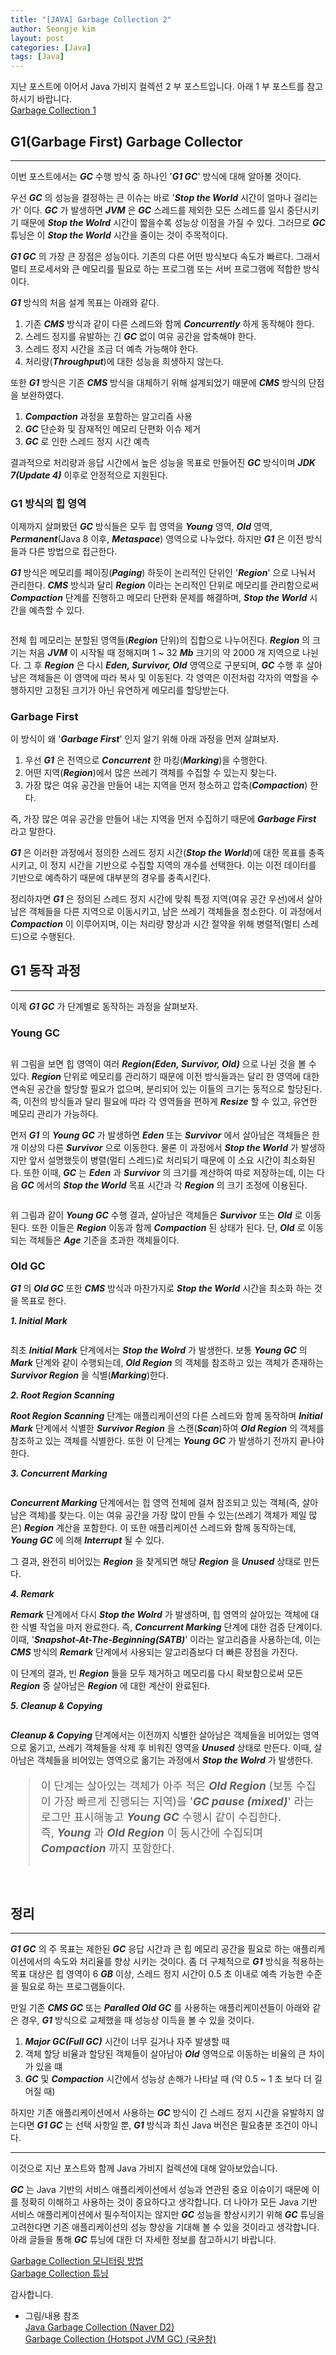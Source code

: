 ```yaml
---
title: "[JAVA] Garbage Collection 2"
author: Seongje kim
layout: post
categories: [Java]
tags: [Java]
---
```

<style>
    blockquote {
        font-size:13pt;
		padding-bottom:0.1px;
        margin-bottom:30px;
    }

	img {
		margin-left:15px;
		margin-right:30px;
		max-width:100%;
		heght:auto;
	}

	h3 {
		margin-bottom:15px;
	}
</style>

지난 포스트에 이어서 Java 가비지 컬렉션 2 부 포스트입니다.
아래 1 부 포스트를 참고하시기 바랍니다.  
[Garbage Collection 1](https://kimseongje3111.github.io/2020/01/25/java-gc1.html)

## G1(Garbage First) Garbage Collector
---

이번 포스트에서는 ***GC*** 수행 방식 중 하나인 '***G1 GC***' 방식에 대해 알아볼 것이다.

우선 ***GC*** 의 성능을 결정하는 큰 이슈는 바로 '***Stop the World*** 시간이 얼마나 걸리는가' 이다.
***GC*** 가 발생하면 ***JVM*** 은 ***GC*** 스레드를 제외한 모든 스레드를 일시 중단시키기 때문에 ***Stop the Wolrd*** 시간이 짧을수록 성능상 이점을 가질 수 있다.
그러므로 ***GC*** 튜닝은 이 ***Stop the World*** 시간을 줄이는 것이 주목적이다.

***G1 GC*** 의 가장 큰 장점은 성능이다.
기존의 다른 어떤 방식보다 속도가 빠르다.
그래서 멀티 프로세서와 큰 메모리를 필요로 하는 프로그램 또는 서버 프로그램에 적합한 방식이다.

***G1*** 방식의 처음 설계 목표는 아래와 같다.

1. 기존 ***CMS*** 방식과 같이 다른 스레드와 함께 ***Concurrently*** 하게 동작해야 한다.  
2. 스레드 정지를 유발하는 긴 ***GC*** 없이 여유 공간을 압축해야 한다.  
3. 스레드 정지 시간을 조금 더 예측 가능해야 한다.  
4. 처리량(***Throughput***)에 대한 성능을 희생하지 않는다.

또한 ***G1*** 방식은 기존 ***CMS*** 방식을 대체하기 위해 설계되었기 때문에 ***CMS*** 방식의 단점을 보완하였다.

1. ***Compaction*** 과정을 포함하는 알고리즘 사용  
2. ***GC*** 단순화 및 잠재적인 메모리 단편화 이슈 제거  
3. ***GC*** 로 인한 스레드 정지 시간 예측

결과적으로 처리량과 응답 시간에서 높은 성능을 목표로 만들어진 ***GC*** 방식이며 ***JDK 7(Update 4)*** 이후로 안정적으로 지원된다.

### G1 방식의 힙 영역  

이제까지 살펴봤던 ***GC*** 방식들은 모두 힙 영역을 ***Young*** 영역, ***Old*** 영역, ***Permanent***(Java 8 이후, ***Metaspace***) 영역으로 나누었다.
하지만 ***G1*** 은 이전 방식들과 다른 방법으로 접근한다.

***G1*** 방식은 메모리를 페이징(***Paging***) 하듯이 논리적인 단위인 '***Region***' 으로 나눠서 관리한다.
***CMS*** 방식과 달리 ***Region*** 이라는 논리적인 단위로 메모리를 관리함으로써 ***Compaction*** 단계를 진행하고 메모리 단편화 문제를 해결하며, ***Stop the World*** 시간을 예측할 수 있다.

<img src="{{ 'assets/images/java/gc/java_gc_08.png' | relative_url }}" alt=""/>

전체 힙 메모리는 분할된 영역들(***Region*** 단위)의 집합으로 나누어진다.
***Region*** 의 크기는 처음 ***JVM*** 이 시작될 때 정해지며 1 ~ 32 ***Mb*** 크기의 약 2000 개 지역으로 나뉜다.
그 후 ***Region*** 은 다시 ***Eden, Survivor, Old*** 영역으로 구분되며, ***GC*** 수행 후 살아남은 객체들은 이 영역에 따라 복사 및 이동된다.
각 영역은 이전처럼 각자의 역할을 수행하지만 고정된 크기가 아닌 유연하게 메모리를 할당받는다.

### Garbage First  

이 방식이 왜 '***Garbage First***' 인지 알기 위해 아래 과정을 먼저 살펴보자.

1. 우선 ***G1*** 은 전역으로 ***Concurrent*** 한 마킹(***Marking***)을 수행한다.  
2. 어떤 지역(***Region***)에서 많은 쓰레기 객체를 수집할 수 있는지 찾는다.  
3. 가장 많은 여유 공간을 만들어 내는 지역을 먼저 청소하고 압축(***Compaction***) 한다.

즉, 가장 많은 여유 공간을 만들어 내는 지역을 먼저 수집하기 때문에 ***Garbage First*** 라고 말한다.

***G1*** 은 이러한 과정에서 정의한 스레드 정지 시간(***Stop the World***)에 대한 목표를 충족시키고, 이 정지 시간을 기반으로 수집할 지역의 개수를 선택한다.
이는 이전 데이터를 기반으로 예측하기 때문에 대부분의 경우를 충족시킨다.

정리하자면 ***G1*** 은 정의된 스레드 정지 시간에 맞춰 특정 지역(여유 공간 우선)에서 살아남은 객체들을 다른 지역으로 이동시키고, 남은 쓰레기 객체들을 청소한다.
이 과정에서 ***Compaction*** 이 이루어지며, 이는 처리량 향상과 시간 절약을 위해 병렬적(멀티 스레드)으로 수행된다.

## G1 동작 과정
---

이제 ***G1 GC*** 가 단계별로 동작하는 과정을 살펴보자.

### Young GC  

<img src="{{ 'assets/images/java/gc/java_gc_10.png' | relative_url }}" alt=""/>

위 그림을 보면 힙 영역이 여러 ***Region(Eden, Survivor, Old)*** 으로 나뉜 것을 볼 수 있다.
***Region*** 단위로 메모리를 관리하기 때문에 이전 방식들과는 달리 한 영역에 대한 연속된 공간을 할당할 필요가 없으며, 분리되어 있는 이들의 크기는 동적으로 할당된다.
즉, 이전의 방식들과 달리 필요에 따라 각 영역들을 편하게 ***Resize*** 할 수 있고, 유연한 메모리 관리가 가능하다.

먼저 ***G1*** 의 ***Young GC*** 가 발생하면 ***Eden*** 또는 ***Survivor*** 에서 살아남은 객체들은 한 개 이상의 다른 ***Survivor*** 으로 이동한다.
물론 이 과정에서 ***Stop the World*** 가 발생하지만 앞서 설명했듯이 병렬(멀티 스레드)로 처리되기 때문에 이 소요 시간이 최소화된다.
또한 이때, ***GC*** 는 ***Eden*** 과 ***Survivor*** 의 크기를 계산하여 따로 저장하는데, 이는 다음 ***GC*** 에서의 ***Stop the World*** 목표 시간과 각 ***Region*** 의 크기 조정에 이용된다.

<img src="{{ 'assets/images/java/gc/java_gc_11.png' | relative_url }}" alt=""/>

위 그림과 같이 ***Young GC*** 수행 결과, 살아남은 객체들은 ***Survivor*** 또는 ***Old*** 로 이동된다.
또한 이들은 ***Region*** 이동과 함께 ***Compaction*** 된 상태가 된다.
단, ***Old*** 로 이동되는 객체들은 ***Age*** 기준을 초과한 객체들이다.

### Old GC  

***G1*** 의 ***Old GC*** 또한 ***CMS*** 방식과 마찬가지로 ***Stop the World*** 시간을 최소화 하는 것을 목표로 한다.

***1. Initial Mark***

<img src="{{ 'assets/images/java/gc/java_gc_12.png' | relative_url }}" alt=""/>

최초 ***Initial Mark*** 단계에서는 ***Stop the Wolrd*** 가 발생한다.
보통 ***Young GC*** 의 ***Mark*** 단계와 같이 수행되는데, ***Old Region*** 의 객체를 참조하고 있는 객체가 존재하는 ***Survivor Region*** 을 식별(***Marking***)한다.

***2. Root Region Scanning***

***Root Region Scanning*** 단계는 애플리케이션의 다른 스레드와 함께 동작하며 ***Initial Mark*** 단계에서 식별한 ***Survivor Region*** 을 스캔(***Scan***)하여 ***Old Region*** 의 객체를 참조하고 있는 객체를 식별한다.
또한 이 단계는 ***Young GC*** 가 발생하기 전까지 끝나야 한다.

***3. Concurrent Marking***

<img src="{{ 'assets/images/java/gc/java_gc_13.png' | relative_url }}" alt=""/>

***Concurrent Marking*** 단계에서는 힙 영역 전체에 걸쳐 참조되고 있는 객체(즉, 살아남은 객체)를 찾는다.
이는 여유 공간을 가장 많이 만들 수 있는(쓰레기 객체가 제일 많은) ***Region*** 계산을 포함한다.
이 또한 애플리케이션 스레드와 함께 동작하는데, ***Young GC*** 에 의해 ***Interrupt*** 될 수 있다.

그 결과, 완전히 비어있는 ***Region*** 을 찾게되면 해당 ***Region*** 을 ***Unused*** 상태로 만든다.

***4. Remark***

***Remark*** 단계에서 다시 ***Stop the Wolrd*** 가 발생하며, 힙 영역의 살아있는 객체에 대한 식별 작업을 마저 완료한다.
즉, ***Concurrent Marking*** 단계에 대한 검증 단계이다.
이때, '***Snapshot-At-The-Beginning(SATB)***' 이라는 알고리즘을 사용하는데, 이는 ***CMS*** 방식의 ***Remark*** 단계에서 사용되는 알고리즘보다 더 빠른 장점을 가진다.

이 단계의 결과, 빈 ***Region*** 들을 모두 제거하고 메모리를 다시 확보함으로써 모든 ***Region*** 중 살아남은 ***Region*** 에 대한 계산이 완료된다.

***5. Cleanup & Copying***

<img src="{{ 'assets/images/java/gc/java_gc_14.png' | relative_url }}" alt=""/>

***Cleanup & Copying*** 단계에서는 이전까지 식별한 살아남은 객체들을 비어있는 영역으로 옮기고, 쓰레기 객체들을 삭제 후 비워진 영역을 ***Unused*** 상태로 만든다.
이때, 살아남은 객체들을 비어있는 영역으로 옮기는 과정에서 ***Stop the Wolrd*** 가 발생한다.

> 이 단계는 살아있는 객체가 아주 적은 ***Old Region*** (보통 수집이 가장 빠르게 진행되는 지역)을 '***GC pause (mixed)***' 라는 로그만 표시해놓고 ***Young GC*** 수행시 같이 수집한다.  
즉, ***Young*** 과 ***Old Region*** 이 동시간에 수집되며 ***Compaction*** 까지 포함한다.

<img src="{{ 'assets/images/java/gc/java_gc_15.png' | relative_url }}" alt=""/>

## 정리
---

***G1 GC*** 의 주 목표는 제한된 ***GC*** 응답 시간과 큰 힙 메모리 공간을 필요로 하는 애플리케이션에서의 속도와 처리율를 향상 시키는 것이다.
좀 더 구체적으로 ***G1*** 방식을 적용하는 목표 대상은 힙 영역이 6 ***GB*** 이상, 스레드 정지 시간이 0.5 초 이내로 예측 가능한 수준을 필요로 하는 프로그램들이다.

만일 기존 ***CMS GC*** 또는 ***Paralled Old GC*** 를 사용하는 애플리케이션들이 아래와 같은 경우, ***G1*** 방식으로 교체했을 때 성능상 이득을 볼 수 있을 것이다.

1. ***Major GC(Full GC)*** 시간이 너무 길거나 자주 발생할 때  
2. 객체 할당 비율과 할당된 객체들이 살아남아 ***Old*** 영역으로 이동하는 비율의 큰 차이가 있을 떄  
3. ***GC*** 및 ***Compaction*** 시간에서 성능상 손해가 나타날 때 (약 0.5 ~ 1 초 보다 더 길어질 때)

하지만 기존 애플리케이션에서 사용하는 ***GC*** 방식이 긴 스레드 정지 시간을 유발하지 않는다면 ***G1 GC*** 는 선택 사항일 뿐, ***G1*** 방식과 최신 Java 버전은 필요충분 조건이 아니다.

***

이것으로 지난 포스트와 함께 Java 가비지 컬렉션에 대해 알아보았습니다.

***GC*** 는 Java 기반의 서비스 애플리케이션에서 성능과 연관된 중요 이슈이기 때문에 이를 정확히 이해하고 사용하는 것이 중요하다고 생각합니다.
더 나아가 모든 Java 기반 서비스 애플리케이션에서 필수적이지는 않지만 ***GC*** 성능을 향상시키기 위해 ***GC*** 튜닝을 고려한다면 기존 애플리케이션의 성능 향상을 기대해 볼 수 있을 것이라고 생각합니다.
아래 글들을 통해 ***GC*** 튜닝에 대한 더 자세한 정보를 참고하시기 바랍니다.

[Garbage Collection 모니터링 방법](https://d2.naver.com/helloworld/6043)  
[Garbage Collection 튜닝](https://d2.naver.com/helloworld/37111)

감사합니다.

- 그림/내용 참조  
[Java Garbage Collection (Naver D2)](https://d2.naver.com/helloworld/1329)  
[Garbage Collection (Hotspot JVM GC) (국윤창)](https://lazymankook.tistory.com/83)